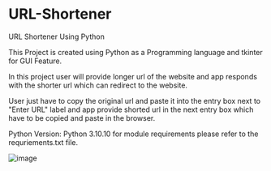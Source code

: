 # URL-Shortener
URL Shortener Using Python

This Project is created using Python as a Programming language and tkinter for GUI Feature.

In this project user will provide longer url of the website and app responds with the shorter url which can redirect to the website.

User just have to copy the original url and paste it into the entry box next to "Enter URL" label and app provide shorted url in the next entry box which have to be copied and paste in the browser.

Python Version: Python 3.10.10
for module requirements please refer to the requriements.txt file.

![image](https://user-images.githubusercontent.com/114934305/233771045-efb3e5bf-a2f3-47eb-9486-e45e4be564ef.png)
